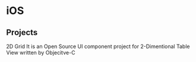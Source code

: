# iOS


<h2>
<a id="user-content-Projects" class="anchor" href="#Projects" aria-hidden="true"><span class="octicon octicon-link"></span></a>Projects</h2>
2D Grid 
		It is an Open Source UI component project for 2-Dimentional Table View written by Objecitve-C
